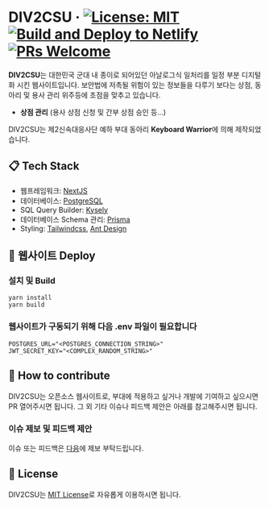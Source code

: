 # DIV2CSU &middot; [![License: MIT](https://img.shields.io/badge/License-MIT-yellow.svg)](https://opensource.org/licenses/MIT) [![Build and Deploy to Netlify](https://github.com/div2csu/DIV2CSU/actions/workflows/production_build.yml/badge.svg)](https://github.com/div2csu/DIV2CSU/actions/workflows/production_build.yml) [![PRs Welcome](https://img.shields.io/badge/PRs-welcome-brightgreen.svg)](https://github.com/div2csu/DIV2CSU/pulls)

**DIV2CSU**는 대한민국 군대 내 종이로 되어있던 아날로그식 일처리를 일정 부분 디지털화 시킨 웹사이트입니다. 보안법에 저촉될 위험이 있는 정보들을 다루기 보다는 상점, 동아리 및 용사 관리 위주등에 초점을 맞추고 있습니다.

- **상점 관리** (용사 상점 신청 및 간부 상점 승인 등...)

DIV2CSU는 제2신속대응사단 예하 부대 동아리 **Keyboard Warrior**에 의해 제작되었습니다.

## 📋 Tech Stack

- 웹프레임워크: [NextJS](https://nextjs.org/)
- 데이터베이스: [PostgreSQL](https://postgresql.org/)
- SQL Query Builder: [Kysely](https://kysely.dev/)
- 데이터베이스 Schema 관리: [Prisma](https://www.prisma.io/)
- Styling: [Tailwindcss](https://tailwindcss.com/), [Ant Design](https://ant.design/)


## 🎉 웹사이트 Deploy
### 설치 및 Build
```
yarn install
yarn build
```

### 웹사이트가 구동되기 위해 다음 .env 파일이 필요합니다
```
POSTGRES_URL="<POSTGRES_CONNECTION_STRING>"
JWT_SECRET_KEY="<COMPLEX_RANDOM_STRING>"
```

## 👏 How to contribute

DIV2CSU는 오픈소스 웹사이트로, 부대에 적용하고 싶거나 개발에 기여하고 싶으시면 PR 열어주시면 됩니다. 그 외 기타 이슈나 피드백 제안은 아래를 참고해주시면 됩니다.

### 이슈 제보 및 피드백 제안

이슈 또는 피드백은 [다음](https://github.com/div2csu/DIV2CSU/issues)에 제보 부탁드립니다.


## 📄 License

DIV2CSU는 [MIT License](https://github.com/div2csu/DIV2CSU/blob/main/LICENSE)로 자유롭게 이용하시면 됩니다.

